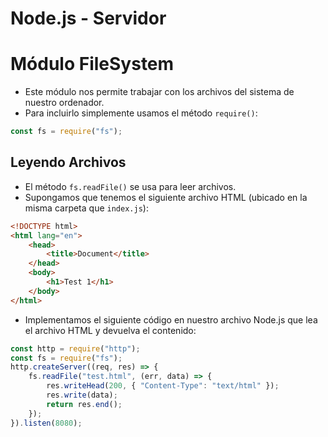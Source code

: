 # Node.js - Servidor

# Módulo FileSystem

-   Este módulo nos permite trabajar con los archivos del sistema de nuestro ordenador.
-   Para incluirlo simplemente usamos el método `require()`:

```js
const fs = require("fs");
```

## Leyendo Archivos

-   El método `fs.readFile()` se usa para leer archivos.
-   Supongamos que tenemos el siguiente archivo HTML (ubicado en la misma carpeta que `index.js`):

```html
<!DOCTYPE html>
<html lang="en">
    <head>
        <title>Document</title>
    </head>
    <body>
        <h1>Test 1</h1>
    </body>
</html>
```

-   Implementamos el siguiente código en nuestro archivo Node.js que lea el archivo HTML y devuelva el contenido:

```js
const http = require("http");
const fs = require("fs");
http.createServer((req, res) => {
    fs.readFile("test.html", (err, data) => {
        res.writeHead(200, { "Content-Type": "text/html" });
        res.write(data);
        return res.end();
    });
}).listen(8080);
```
